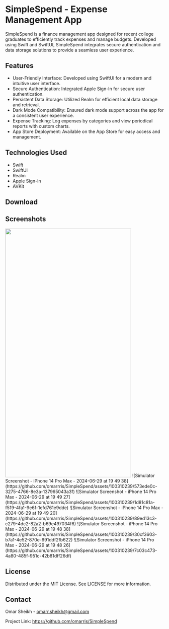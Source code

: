 # SimpleSpend - Expense Management App
SimpleSpend is a finance management app designed for recent college graduates to efficiently track expenses and manage budgets. 
Developed using Swift and SwiftUI, SimpleSpend integrates secure authentication and data storage solutions to provide a seamless user experience.

## Features
- User-Friendly Interface: Developed using SwiftUI for a modern and intuitive user interface.
- Secure Authentication: Integrated Apple Sign-In for secure user authentication.
- Persistent Data Storage: Utilized Realm for efficient local data storage and retrieval.
- Dark Mode Compatibility: Ensured dark mode support across the app for a consistent user experience.
- Expense Tracking: Log expenses by categories and view periodical reports with custom charts.
- App Store Deployment: Available on the App Store for easy access and management.

## Technologies Used
- Swift
- SwiftUI
- Realm
- Apple Sign-In
- AVKit

## Download


## Screenshots
<img src="https://github.com/omarrris/SimpleSpend/assets/100310239/573ede0c-3275-4766-8e3a-137965043a3f" width="400" height="790">
![Simulator Screenshot - iPhone 14 Pro Max - 2024-06-29 at 19 49 38](https://github.com/omarrris/SimpleSpend/assets/100310239/573ede0c-3275-4766-8e3a-137965043a3f)
![Simulator Screenshot - iPhone 14 Pro Max - 2024-06-29 at 19 49 27](https://github.com/omarrris/SimpleSpend/assets/100310239/1d81c81a-f519-4fa1-9e6f-1efd761e9dde)
![Simulator Screenshot - iPhone 14 Pro Max - 2024-06-29 at 19 49 20](https://github.com/omarrris/SimpleSpend/assets/100310239/89ed13c3-c279-4dc2-82a2-b69e497034f6)
![Simulator Screenshot - iPhone 14 Pro Max - 2024-06-29 at 19 48 38](https://github.com/omarrris/SimpleSpend/assets/100310239/30cf3603-b7a1-4e52-870e-691ddf2fb622)
![Simulator Screenshot - iPhone 14 Pro Max - 2024-06-29 at 19 48 26](https://github.com/omarrris/SimpleSpend/assets/100310239/7c03c473-4a80-485f-951c-42b81dff26df)



## License
Distributed under the MIT License. See LICENSE for more information.

## Contact
Omar Sheikh - omarr.sheikh@gmail.com

Project Link: https://github.com/omarris/SimpleSpend

